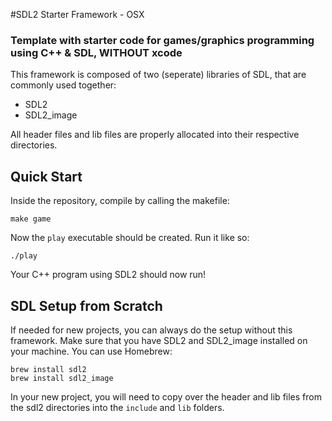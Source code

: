 #SDL2 Starter Framework - OSX

### Template with starter code for games/graphics programming using C++ & SDL, WITHOUT xcode 

This framework is composed of two (seperate) libraries of SDL, that are commonly used together:
- SDL2
- SDL2_image

All header files and lib files are properly allocated into their respective directories.

## Quick Start

Inside the repository, compile by calling the makefile:

```
make game
```

Now the ```play``` executable should be created. Run it like so:

```
./play
```

Your C++ program using SDL2 should now run!

## SDL Setup from Scratch

If needed for new projects, you can always do the setup without this framework. Make sure that you have SDL2 and SDL2_image
installed on your machine. You can use Homebrew:

```
brew install sdl2
brew install sdl2_image
```

In your new project, you will need to copy over the header and lib files from the sdl2 directories into
the ```include``` and ```lib``` folders.